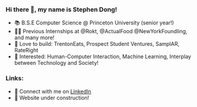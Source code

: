 ### Hi there 👋, my name is Stephen Dong!
- 📚 B.S.E Computer Science @ Princeton University (senior year!)
- 👨‍💻 Previous Internships at @Rokt, @ActualFood @NewYorkFoundling, and many more!
- 🔨 Love to build: TrentonEats, Prospect Student Ventures, SamplAR, RateRight
- 👀 Interested: Human-Computer Interaction, Machine Learning, Interplay between Technology and Society!
### Links:
- 🤝 Connect with me on [LinkedIn](https://www.linkedin.com/in/stephendong/)
- 🚧 Website under construction! 
<!--
**stephendongg/stephendongg** is a ✨ _special_ ✨ repository because its `README.md` (this file) appears on your GitHub profile.

Here are some ideas to get you started:

- 🔭 I’m currently working on ...
- 🌱 I’m currently learning ...
- 👯 I’m looking to collaborate on ...
- 🤔 I’m looking for help with ...
- 💬 Ask me about ...
- 📫 How to reach me: ...
- 😄 Pronouns: ...
- ⚡ Fun fact: ...
-->
